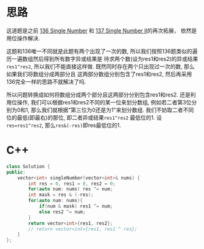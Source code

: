 # 思路
这道题是之前 [136 Single Number](https://github.com/ShusenTang/LeetCode/blob/master/solutions/136.%20Single%20Number.md) 和
[137 Single Number II](https://github.com/ShusenTang/LeetCode/blob/master/solutions/137.%20Single%20Number%20II.md)的再次拓展，
依然是用位操作解决. 

这题和136唯一不同就是此题有两个出现了一次的数, 所以我们按照136题类似的遍历一遍数组然后得到所有数字异或结果是
待求两个数(设为res1和res2)的异或结果`res1^res2`, 所以我们不能直接这样做.  既然同时存在两个只出现过一次的数, 那么如果我们将数组分成两部分且
这两部分数组分别包含了res1和res2, 然后再采用136完全一样的思路不就解决了吗. 

所以问题转换成如何将数组分成两个部分且这两部分分别包含res1和res2. 还是利用位操作, 我们可以根据res1和res2不同的某一位来划分数组, 
例如若二者第3位分别为0和1, 那么我们就根据"第三位为0还是为1"来划分数组. 我们不妨取二者不同位的最低(即最右)的那位, 即二者异或结果`res1^res2`
最低位的1. 设`res=res1^res2`, 那么`res&(-res)`即res最低位的1. 

# C++
``` C++
class Solution {
public:
    vector<int> singleNumber(vector<int>& nums) {
        int res = 0, res1 = 0, res2 = 0;
        for(auto num: nums) res ^= num;
        int mask = res & (-res);
        for(auto num: nums){
            if(num & mask) res1 ^= num;
            else res2 ^= num;
        }
        return vector<int>{res1, res2};
        // return vector<int>{res1, res1 ^ res};
    }
};
```
